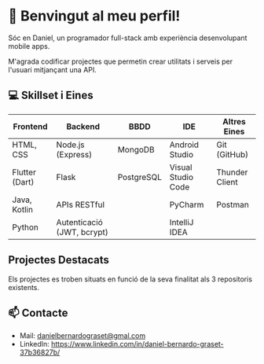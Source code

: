 # 👋 Benvingut al meu perfil!

Sóc en Daniel, un programador full-stack amb experiència desenvolupant mobile apps. 

M'agrada codificar projectes que permetin crear utilitats i serveis per l'usuari mitjançant una API.

## 💻 Skillset i Eines

| **Frontend**         | **Backend**                | **BBDD**                | **IDE**                  | **Altres Eines**      |
|-----------------------|----------------------------|--------------------------|--------------------------|-----------------------|
| HTML, CSS          | Node.js (Express)                   |MongoDB               | Android Studio         | Git (GitHub)        |
| Flutter (Dart)     | Flask       | PostgreSQL            | Visual Studio Code     | Thunder Client      |
| Java, Kotlin       | APIs RESTful    |                                  | PyCharm                | Postman             |
| Python             | Autenticació (JWT, bcrypt) |                         | IntelliJ IDEA         |                       |




## Projectes Destacats

Els projectes es troben situats en funció de la seva finalitat als 3 repositoris existents.

## 📫 Contacte

- Mail: danielbernardograset@gmal.com
- LinkedIn: https://www.linkedin.com/in/daniel-bernardo-graset-37b36827b/

